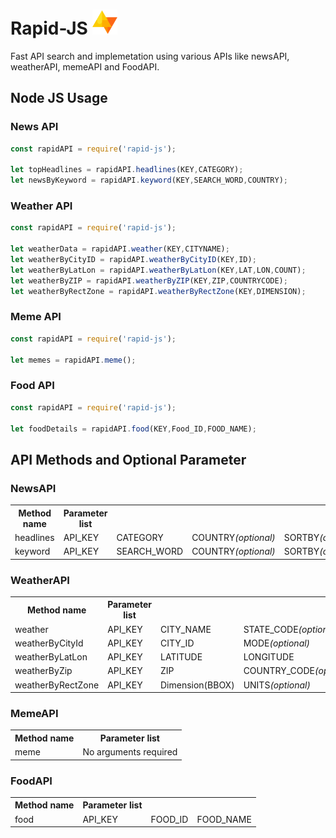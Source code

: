 <h1> Rapid-JS <a><img width="40" height="40" src="./logo.svg" alt="" ></a> </h1>
<p>
Fast API search and implemetation using various APIs like newsAPI, weatherAPI, memeAPI and FoodAPI.
</p>

<h2> Node JS Usage </h2>

<h3>News API</h3>

```js
const rapidAPI = require('rapid-js');

let topHeadlines = rapidAPI.headlines(KEY,CATEGORY);
let newsByKeyword = rapidAPI.keyword(KEY,SEARCH_WORD,COUNTRY);

```
<h3>Weather API</h3>

```js
const rapidAPI = require('rapid-js');

let weatherData = rapidAPI.weather(KEY,CITYNAME);
let weatherByCityID = rapidAPI.weatherByCityID(KEY,ID);
let weatherByLatLon = rapidAPI.weatherByLatLon(KEY,LAT,LON,COUNT);
let weatherByZIP = rapidAPI.weatherByZIP(KEY,ZIP,COUNTRYCODE);
let weatherByRectZone = rapidAPI.weatherByRectZone(KEY,DIMENSION);

```
<h3>Meme API</h3>

```js
const rapidAPI = require('rapid-js');

let memes = rapidAPI.meme();

```

<h3>Food API</h3>

```js
const rapidAPI = require('rapid-js');

let foodDetails = rapidAPI.food(KEY,Food_ID,FOOD_NAME);

```

<h2> API Methods and Optional Parameter </h2>
<h3> NewsAPI </h3>
<table>
    <tr>
        <th>Method name</th>
        <th>Parameter list</th>
    </tr> 
    <tr>
        <td>headlines</td>
        <td>API_KEY</td>
        <td>CATEGORY</td>
        <td>COUNTRY<em>(optional)</em></td>
        <td>SORTBY<em>(optional)</em></td>
        <td>LANGUAGE<em>(optional)</em></td>
    </tr>
     <tr>
        <td>keyword</td>
        <td>API_KEY</td>
        <td>SEARCH_WORD</td>
        <td>COUNTRY<em>(optional)</em></td>
        <td>SORTBY<em>(optional)</em></td>
        <td>LANGUAGE<em>(optional)</em></td>
    </tr>
</table>  
<h3> WeatherAPI </h3>
<table>
    <tr>
        <th>Method name</th>
        <th>Parameter list</th>
    </tr> 
    <tr>
        <td>weather</td>
        <td>API_KEY</td>
        <td>CITY_NAME</td>
        <td>STATE_CODE<em>(optional)</em></td>
        <td>MODE<em>(optional)</em></td>
        <td>UNITS<em>(optional)</em></td>
        <td>LANGUAGE<em>(optional)</em></td>
    </tr>
    <tr>
        <td>weatherByCityId</td>
        <td>API_KEY</td>
        <td>CITY_ID</td>
        <td>MODE<em>(optional)</em></td>
        <td>UNITS<em>(optional)</em></td>
        <td>LANGUAGE<em>(optional)</em></td>
    </tr>
    <tr>
        <td>weatherByLatLon</td>
        <td>API_KEY</td>
        <td>LATITUDE</td>
        <td>LONGITUDE</td>
        <td>COUNT<em>(optional)</em></td>
        <td>MODE<em>(optional)</em></td>
        <td>UNITS<em>(optional)</em></td>
        <td>LANGUAGE<em>(optional)</em></td>
    </tr>
    <tr>
        <td>weatherByZip</td>
        <td>API_KEY</td>
        <td>ZIP</td>
        <td>COUNTRY_CODE<em>(optional)</em></td>
        <td>MODE<em>(optional)</em></td>
        <td>UNITS<em>(optional)</em></td>
        <td>LANGUAGE<em>(optional)</em></td>
    </tr>
    <tr>
        <td>weatherByRectZone</td>
        <td>API_KEY</td>
        <td>Dimension(BBOX)</td>
        <td>UNITS<em>(optional)</em></td>
        <td>LANGUAGE<em>(optional)</em></td>
    </tr>
</table>    
<h3> MemeAPI </h3>
<table>
    <tr>
        <th>Method name</th>
        <th>Parameter list</th>
    </tr> 
    <tr>
        <td>meme</td>
        <td>No arguments required</td>
    </tr>
</table> 
<h3> FoodAPI </h3>
<table>
    <tr>
        <th>Method name</th>
        <th>Parameter list</th>
    </tr> 
    <tr>
        <td>food</td>
        <td>API_KEY</td>
        <td>FOOD_ID</td>
        <td>FOOD_NAME</td>
    </tr>
</table> 
